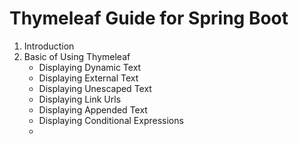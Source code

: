 # Thymeleaf Guide for Spring Boot
1. Introduction
2. Basic of Using Thymeleaf
   * Displaying Dynamic Text
   * Displaying External Text
   * Displaying Unescaped Text
   * Displaying Link Urls
   * Displaying Appended Text
   * Displaying Conditional Expressions
   * 
